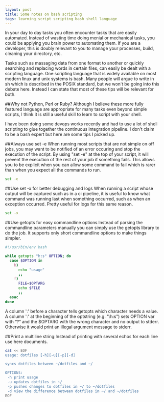 ```yaml
---
layout: post
title: Some notes on bash scripting
tags: learning script scripting bash shell language
---
```


In your day to day tasks you often encounter tasks that are easily automated. Instead
of wasting time doing menial or mechanical tasks, you could be applying you brain power
to automating them. If you are a developer, this is doubly relevant to you to manage your
processes, build, cleaning your directory, etc.

Tasks such as massaging data from one format to another or quickly searching and replacing
words in certain files, can easily be dealt with a scripting language. One scripting language
that is widely available on most modern linux and unix systems is bash. Many people will argue
to write in sh which is described in the POSIX standard, but we won't be going into this debate
here. Instead I can state that most of these tips will be relevant for both.

##Why not Python, Perl or Ruby?
Although I believe these more fully featured language are appropriate for many tasks even beyond
simple scripts, I think it is still a useful skill to learn to script with your shell.

I have been doing some devops works recently and had to use a lot of shell scripting to glue together
the continuous integration pipeline. I don't claim to be a bash expert but here are some tips I picked up.

##Always use set -e
When running most scripts that are not simple on off jobs, you may want to be notified of an error
occuring and stop the execution of the script. By using "set -e" at the top of your script, it
will prevent the execution of the rest of your job if something fails. This allows you to be
explicit when you can allow some command to fail which is rarer than when you expect all the
commands to run.
```bash
set -e
```

##Use set -x for better debugging and logs
When running a script whose output will be captured such as in a ci pipeline, it is useful
to know what command was running last when something occurred, such as when an exception
occurred. Pretty useful for logs for this same reason.
```bash
set -x
```

##Use getopts for easy commandline options
Instead of parsing the commandline parameters manually you can simply use the getopts
library to do the job. It supports only short commandline options to make things simpler.
```bash
#!/usr/bin/env bash

while getopts "h:s" OPTION; do
  case $OPTION in
    h)
      echo "usage"
      ;;
    f)
      FILE=$OPTARG
      echo $FILE
      ;;
  esac
done
```
A column ':' before a character tells getopts which character needs a value.
A column ':' at the beginning of the optstring (e.g. ":h:s") sets OPTION var
with “?” and the $OPTARG with the wrong character and no output to stderr.
Otherwise it would print an illegal argument message to stderr.

##Print a multiline string
Instead of printing with several echos for each line use here documents.
```bash
cat << EOF
usage: dotfiles [-h][-u][-p][-d]

syncs dotfiles between ~/dotfiles and ~/

OPTIONS:
 -h print usage
 -u updates dotfiles in ~/
 -p pushes changes to dotfiles in ~/ to ~/dotfiles
 -d view the difference between dotfiles in ~/ and ~/dotfiles
EOF
```